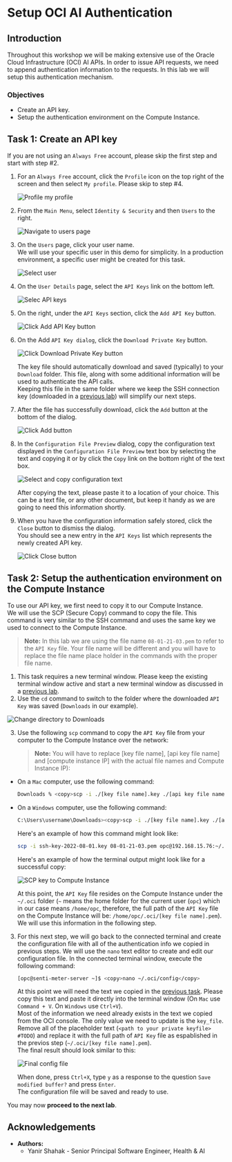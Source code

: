 # Setup OCI AI Authentication

## Introduction

Throughout this workshop we will be making extensive use of the Oracle Cloud Infrastructure (OCI) AI APIs. In order to issue API requests, we need to append authentication information to the requests. In this lab we will setup this authentication mechanism.

### Objectives

* Create an API key.
* Setup the authentication environment on the Compute Instance.

## Task 1: Create an API key

If you are not using an `Always Free` account, please skip the first step and start with step #2.

1. For an `Always Free` account, click the `Profile` icon on the top right of the screen and then select `My profile`. Please skip to step #4.

    ![Profile my profile](images/profile-my-profile.png "profile my profile")

2. From the `Main Menu`, select `Identity & Security` and then `Users` to the right.

    ![Navigate to users page](images/navigate-to-users-page.png "Navigate to users page")

3. On the `Users` page, click your user name.  
We will use your specific user in this demo for simplicity. In a production environment, a specific user might be created for this task.

    ![Select user](images/select-user.png "Select user")

4. On the `User Details` page, select the `API Keys` link on the bottom left.

    ![Selec API keys](images/select-api-keys.png "Select API keys")

5. On the right, under the `API Keys` section, click the `Add API Key` button.

    ![Click Add API Key button](images/click-add-api-key-button.png "Click Add API Key button")

6. On the Add `API Key dialog`, click the `Download Private Key` button.

    ![Click Download Private Key button](images/click-download-private-key.png "Click Download Private Key button")

    The key file should automatically download and saved (typically) to your `Download` folder. This file, along with some additional information will be used to authenticate the API calls.  
    Keeping this file in the same folder where we keep the SSH connection key (downloaded in a [previous lab](?lab=create-and-connect-to-an-oci-compute-instance#Task1:CreateanOCIComputeInstance)) will simplify our next steps.

7. After the file has successfully download, click the `Add` button at the bottom of the dialog.

    ![Click Add button](images/click-add-button.png "Click Add button")

8. In the `Configuration File Preview` dialog, copy the configuration text displayed in the `Configuration File Preview` text box by selecting the text and copying it or by click the `Copy` link on the bottom right of the text box.

    ![Select and copy configuration text](images/select-and-copy-configuration-text.png "Select and copy configuration text")

    After copying the text, please paste it to a location of your choice. This can be a text file, or any other document, but keep it handy as we are going to need this information shortly.

9. When you have the configuration information safely stored, click the `Close` button to dismiss the dialog.  
You should see a new entry in the `API Keys` list which represents the newly created API key.

    ![Click Close button](images/click-close-button.png "Click Close button")

## Task 2: Setup the authentication environment on the Compute Instance

To use our API key, we first need to copy it to our Compute Instance.  
We will use the SCP (Secure Copy) command to copy the file. This command is very similar to the SSH command and uses the same key we used to connect to the Compute Instance.

> **Note:** In this lab we are using the file name `08-01-21-03.pem` to refer to the `API Key` file. Your file name will be different and you will have to replace the file name place holder in the commands with the proper file name.

1. This task requires a new terminal window. Please keep the existing terminal window active and start a new terminal window as discussed in a [previous lab](?lab=create-and-connect-to-an-oci-compute-instance#Task2:ConnecttotheComputeInstanceusingSSH).
2. Use the `cd` command to switch to the folder where the downloaded `API Key` was saved (`Downloads` in our example).

![Change directory to Downloads](images/cd-downloads.png "Change directory to Downloads")

3. Use the following `scp` command to copy the `API Key` file from your computer to the Compute Instance over the network:

    > **Note:** You will have to replace [key file name], [api key file name] and [compute instance IP] with the actual file names and Compute Instance IP):

* On a `Mac` computer, use the following command:

    ```bash
    Downloads % <copy>scp -i ./[key file name].key ./[api key file name].pem opc@[compute instance IP]:~/.oci</copy>
    ```

* On a `Windows` computer, use the following command:

    ```bash
    C:\Users\username\Downloads><copy>scp -i ./[key file name].key ./[api key file name].pem opc@[compute instance IP]:~/.oci</copy>
    ```

    Here's an example of how this command might look like:

    ```bash
    scp -i ssh-key-2022-08-01.key 08-01-21-03.pem opc@192.168.15.76:~/.oci</copy>
    ```

    Here's an example of how the terminal output might look like for a successful copy:

    ![SCP key to Compute Instance](images/scp-key-to-compute-instance.png "SCP key to Compute Instance")

    At this point, the `API Key` file resides on the Compute Instance under the `~/.oci` folder (`~` means the home folder for the current user (`opc`) which in our case means `/home/opc`, therefore, the full path of the `API Key` file on the Compute Instance will be: `/home/opc/.oci/[key file name].pem`). We will use this information in the following step.

3. For this next step, we will go back to the connected terminal and create the configuration file with all of the authentication info we copied in previous steps. We will use the `nano` text editor to create and edit our configuration file.
In the connected terminal window, execute the following command:

    ```bash
    [opc@senti-meter-server ~]$ <copy>nano ~/.oci/config</copy>
    ```

    At this point we will need the text we copied in the [previous task](#Task1:CreateanAPIkey). Please copy this text and paste it directly into the terminal window (On `Mac` use `Command + V`. On `Windows` use `Ctrl+V`).  
    Most of the information we need already exists in the text we copied from the OCI console. The only value we need to update is the `key_file`. Remove all of the placeholder text (`<path to your private keyfile> #TODO`) and replace it with the full path of `API Key` file as espablished in the previos step (`~/.oci/[key file name].pem`).  
    The final result should look similar to this:

    ![Final config file](images/final-config-file.png "Final config file")

    When done, press `Ctrl+X`, type `y` as a response to the question `Save modified buffer?` and press `Enter`.  
    The configuration file will be saved and ready to use.

You may now **proceed to the next lab**.

## Acknowledgements

* **Authors:**
	* Yanir Shahak - Senior Principal Software Engineer, Health & AI